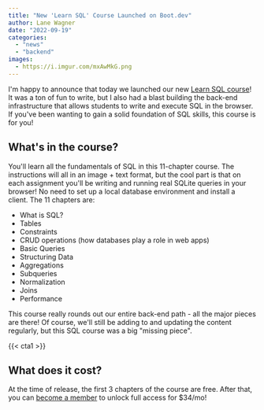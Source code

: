 ```yaml
---
title: "New 'Learn SQL' Course Launched on Boot.dev"
author: Lane Wagner
date: "2022-09-19"
categories: 
  - "news"
  - "backend"
images:
  - https://i.imgur.com/mxAwMkG.png
---
```


I'm happy to announce that today we launched our new [Learn SQL course](https://boot.dev/learn/learn-sql)! It was a ton of fun to write, but I also had a blast building the back-end infrastructure that allows students to write and execute SQL in the browser. If you've been wanting to gain a solid foundation of SQL skills, this course is for you!

## What's in the course?

You'll learn all the fundamentals of SQL in this 11-chapter course. The instructions will all in an image + text format, but the cool part is that on each assignment you'll be writing and running real SQLite queries in your browser! No need to set up a local database environment and install a client. The 11 chapters are:

* What is SQL?
* Tables
* Constraints
* CRUD operations (how databases play a role in web apps)
* Basic Queries
* Structuring Data
* Aggregations
* Subqueries
* Normalization
* Joins
* Performance

This course really rounds out our entire back-end path - all the major pieces are there! Of course, we'll still be adding to and updating the content regularly, but this SQL course was a big "missing piece".

{{< cta1 >}}

## What does it cost?

At the time of release, the first 3 chapters of the course are free. After that, you can [become a member](https://boot.dev/pricing) to unlock full access for $34/mo!
